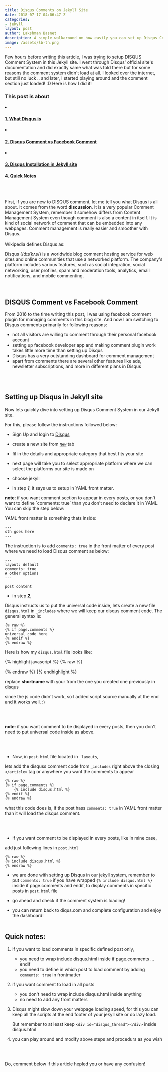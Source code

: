 ```yaml
---
title: Disqus Comments on Jekyll Site
date: 2018-07-17 04:06:47 Z
categories:
- jekyll
layout: post
author: Lakshman Basnet
description: A simple walkaround on how easily you can set up Disqus Comment Management System in your Jekyll site!
image: /assets/lb-th.png
---
```

Few hours before writing this article, I was trying to setup DISQUS Comment System in this Jekyll site. I went through Disqus' official site's documentation and did exactly same what was told there but for some reasons the comment system didn't load at all. I looked over the internet, but still no luck .. and later, I started playing around and the comment section just loaded! :D Here is how I did it!
<br>

<div class="row">
<div class="col-md-6 sm-5 xs-5 tableofcontent">
	<h3 class="rhre">This post is about</h3>
	<li class="hre"><a href="#1"><h4>1. What Disqus is</h4></a></li>
	<li class="hre"><a href="#2"><h4>2. Disqus Comment vs Facebook Comment</h4></a></li>
	<li class="hre"><a href="#3"><h4>3. Disqus Installation in Jekyll site</h4></a></li>
	<a href="#4"><h4>4. Quick Notes</h4></a>

</div>

</div>

<a name="1"></a>
<br>
<br>

First, if you are new to DISQUS comment, let me tell you what Disqus is all about. It comes from the word <b>discussion</b>. It is a very popular Comment Management System, remember it somehow differs from Content Management System even though comment is also a content in itself. It is kind of social network of comment that can be embedded into any webpages. Comment management is really easier and smoother with Disqus.
<br>
<br>
Wikipedia defines Disqus as: 
<div class="thumbnail">
Disqus (/dɪsˈkʌs/) is a worldwide blog comment hosting service for web sites and online communities that use a networked platform. The company's platform includes various features, such as social integration, social networking, user profiles, spam and moderation tools, analytics, email notifications, and mobile commenting. 
</div>
<a name="2"></a>
<br>
<br>
<h2>DISQUS Comment vs Facebook Comment</h2>
From 2016 to the time writing this post, I was using facebook comment plugin for managing comments in this blog site. And now I am switching to Disqus comments primarily for following reasons:

- not all visitors are willing to comment through their personal facebook account
- setting up facebook developer app and making comment plugin work takes little more time than setting up Disqus
- Disqus has a very outstanding dashboard for comment management
- apart from comments there are several other features like ads, newsletter subscriptions, and more in different plans in Disqus

<a name="3"></a>
<br><br>
<h2>Setting up Disqus in Jekyll site</h2>
Now lets quickly dive into setting up Disqus Comment System in our Jekyll site. 

For this, please follow the instructions followed below:
- Sign Up and login to <a href="https://disqus.com" target="blank">Disqus</a>
- create a new site from <a href="https://disqus.com/admin/create/">`New`</a>  tab
- fil in the details and appropriate category that best fits your site
- next page will take you to select appropriate platform where we can select the platforms our site is made on

- choose jekyll
- in step <i class="ba">**1**</i>, it says us to setup in YAML front matter.
<div class="thumbnail">
<b>note</b>: if you want comment section to appear in every posts, or you don't want to define `comments: true` than you don't need to declare it in YAML. You can skip the step below:
</div>

YAML front matter is something thats inside:

	---
	sth goes here
	---

The instruction is to add `comments: true` in the front matter of every post where we need to load Disqus comment as below:

	---
	layout: default
	comments: true
	# other options
	---

	post content

- in step <i class="ba"><b>2</b></i>,<br>

Disqus instructs us to put the universal code inside, lets create a new file `disqus.html` in `_includes` where we will keep our disqus comment code. The general syntax is:

	{% raw %}
    {% if page.comments %}
	universal code here
	{% endif %}
	{% endraw %}

Here is how my `disqus.html` file looks like:

{% highlight javascript %}
{% raw %}
<div id="disqus_thread"></div>
<script>

/**
*  RECOMMENDED CONFIGURATION VARIABLES: EDIT AND UNCOMMENT THE SECTION BELOW TO INSERT DYNAMIC VALUES FROM YOUR PLATFORM OR CMS.
*  LEARN WHY DEFINING THESE VARIABLES IS IMPORTANT: https://disqus.com/admin/universalcode/#configuration-variables*/

var disqus_config = function () {
this.page.url = '{{ page.url }}';  // Replace PAGE_URL with your page's canonical URL variable
this.page.identifier = '{{ page.url }}' // Replace PAGE_IDENTIFIER with your page's unique identifier variable
};

(function() { // DON'T EDIT BELOW THIS LINE
var d = document, s = d.createElement('script');
s.src = 'https://Shortname.disqus.com/embed.js';
s.setAttribute('data-timestamp', +new Date());
(d.head || d.body).appendChild(s);
})();
</script>

                            
<script src="https://Shortname.disqus.com/embed.js"></script>
{% endraw %}
{% endhighlight %}


replace **shortname** with your from the one you created one previously in disqus

since the js code didn't work, so I added script source manually at the end and it works well. :)

<br><br>
<div class="thumbnail">
<b>note</b>: if you want comment to be displayed in every posts, then you don't need to put universal code inside as above.  
</div>

<br><br>
- Now, in `post.html` file located in `_layouts`,

lets add the disquss comment code from `_includes` right above the closing `</article>` tag or anywhere you want the comments to appear

	{% raw %}
	{% if page.comments %}
		{% include disqus.html %}
	{% endif %}
	{% endraw %}

what this code does is, if the post hass `comments: true` in YAML front matter than it will load the disqus comment.

<br><br>

- If you want comment to be displayed in every posts, like in mine case,

add just following lines in `post.html`

	{% raw %}
	{% include disqus.html %}
	{% endraw %}

- we are done with setting up Disqus in our jekyll system, remember to put `comments: true` if you have wrapped `{% include disqus.html %}`  inside if page.comments and endif, to display comments in specific posts in `post.html` file

- go ahead and check if the comment system is loading!

- you can return back to diqus.com and complete configuration and enjoy the dashboard!
<a name="4"></a>
<br><br>

<h2>Quick notes:</h2>

1. if you want to load comments in specific defined post only,
	- you need to wrap include disqus.html inside if page.comments ... endif
	- you need to define in which post to load comment by adding `comments: true` in frontmatter
2. if you want comment to load in all posts
	- you don't need to wrap include disqus.html inside anything
	- no need to add any front matters
3. Disqus might slow down your webpage loading speed, for this you can keep all the scripts at the end footer of your jekyll site or do lazy load. 
	
	But remember to at least keep `<div id="disqus_thread"></div>` inside disqus.html
4. you can play around and modify above steps and procedurs as you wish


<br><br>

Do, comment below if this article hepled you or have any confusion!

